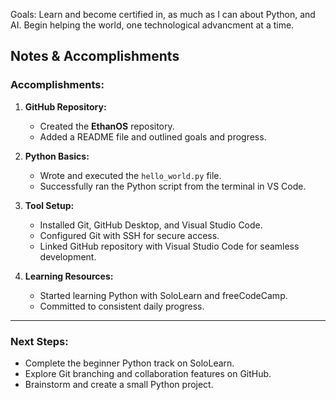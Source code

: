 Goals: 
Learn and become certified in, as much as I can about Python, and AI.
Begin helping the world, one technological advancment at a time.

## Notes & Accomplishments

### Accomplishments:
1. **GitHub Repository:**
   - Created the **EthanOS** repository.
   - Added a README file and outlined goals and progress.

2. **Python Basics:**
   - Wrote and executed the `hello_world.py` file.
   - Successfully ran the Python script from the terminal in VS Code.

3. **Tool Setup:**
   - Installed Git, GitHub Desktop, and Visual Studio Code.
   - Configured Git with SSH for secure access.
   - Linked GitHub repository with Visual Studio Code for seamless development.

4. **Learning Resources:**
   - Started learning Python with SoloLearn and freeCodeCamp.
   - Committed to consistent daily progress.

---

### Next Steps:
- Complete the beginner Python track on SoloLearn.
- Explore Git branching and collaboration features on GitHub.
- Brainstorm and create a small Python project.
